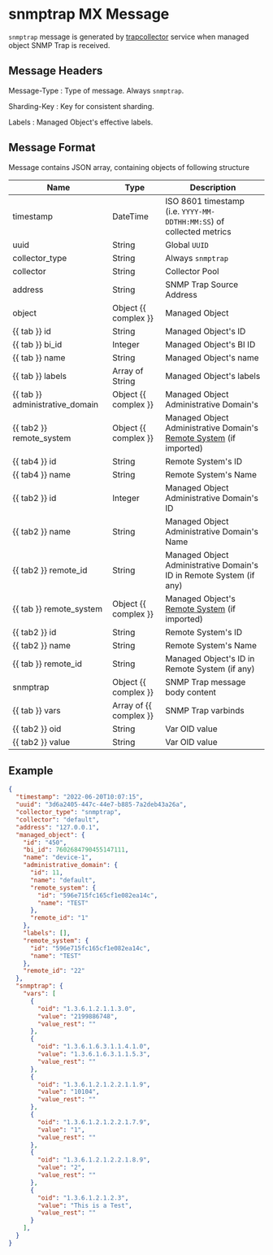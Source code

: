 # snmptrap MX Message

`snmptrap` message is generated by [trapcollector](../../../admin/reference/services/trapcollector.md)
service when managed object SNMP Trap is received.

## Message Headers

Message-Type
: Type of message. Always `snmptrap`.

Sharding-Key
: Key for consistent sharding.

Labels
: Managed Object's effective labels.

## Message Format

Message contains JSON array, containing objects of following structure

| Name       | Type     | Description                                                          |
| ---------- | -------- | -------------------------------------------------------------------- |
| timestamp                 | DateTime | ISO 8601 timestamp (i.e. `YYYY-MM-DDTHH:MM:SS`) of collected metrics |
| uuid                      | String               | Global `UUID`                             |
| collector_type            | String               | Always `snmptrap`                         |
| collector                 | String               | Collector Pool                            |
| address                   | String               | SNMP Trap Source Address                      |
| object                    | Object {{ complex }} | Managed Object                            |
| {{ tab }} id              | String               | Managed Object's ID                       |
| {{ tab }} bi_id           | Integer              | Managed Object's BI ID                    |
| {{ tab }} name            | String               | Managed Object's name                             |
| {{ tab }} labels          | Array of String               | Managed Object's labels              |
| {{ tab }} administrative_domain  | Object {{ complex }} | Managed Object Administrative Domain's             |
| {{ tab2 }} remote_system   | Object {{ complex }} | Managed Object Administrative Domain's [Remote System](../../../user/reference/concepts/remote-system/index.md) (if imported) |
| {{ tab4 }} id             | String               | Remote System's ID                        |
| {{ tab4 }} name           | String               | Remote System's Name                      |
| {{ tab2 }} id             | Integer               | Managed Object Administrative Domain's ID     |
| {{ tab2 }} name           | String               | Managed Object Administrative Domain's Name   |
| {{ tab2 }} remote_id       | String               | Managed Object Administrative Domain's ID in Remote System (if any)  |
| {{ tab }} remote_system   | Object {{ complex }} | Managed Object's [Remote System](../../../user/reference/concepts/remote-system/index.md) (if imported) |
| {{ tab2 }} id             | String               | Remote System's ID                        |
| {{ tab2 }} name           | String               | Remote System's Name                      |
| {{ tab }} remote_id       | String               | Managed Object's ID in Remote System (if any)  |
| snmptrap                 | Object {{ complex }}        |  SNMP Trap message body content              |
| {{ tab }} vars            | Array of {{ complex }} | SNMP Trap varbinds              |
| {{ tab2 }} oid            | String               | Var OID value                      |
| {{ tab2 }} value          | String               | Var OID value                      |

## Example

```json
{
  "timestamp": "2022-06-20T10:07:15",
  "uuid": "3d6a2405-447c-44e7-b885-7a2deb43a26a",
  "collector_type": "snmptrap",
  "collector": "default",
  "address": "127.0.0.1",
  "managed_object": {
    "id": "450",
    "bi_id": 7602684790455147111,
    "name": "device-1",
    "administrative_domain": {
      "id": 11,
      "name": "default",
      "remote_system": {
        "id": "596e715fc165cf1e082ea14c",
        "name": "TEST"
      },
      "remote_id": "1"
    },
    "labels": [],
    "remote_system": {
      "id": "596e715fc165cf1e082ea14c",
      "name": "TEST"
    },
    "remote_id": "22"
  },
  "snmptrap": {
    "vars": [
      {
        "oid": "1.3.6.1.2.1.1.3.0",
        "value": "2199886748",
        "value_rest": ""
      },
      {
        "oid": "1.3.6.1.6.3.1.1.4.1.0",
        "value": "1.3.6.1.6.3.1.1.5.3",
        "value_rest": ""
      },
      {
        "oid": "1.3.6.1.2.1.2.2.1.1.9",
        "value": "10104",
        "value_rest": ""
      },
      {
        "oid": "1.3.6.1.2.1.2.2.1.7.9",
        "value": "1",
        "value_rest": ""
      },
      {
        "oid": "1.3.6.1.2.1.2.2.1.8.9",
        "value": "2",
        "value_rest": ""
      },
      {
        "oid": "1.3.6.1.2.1.2.3",
        "value": "This is a Test",
        "value_rest": ""
      }
    ],
  }
}

```